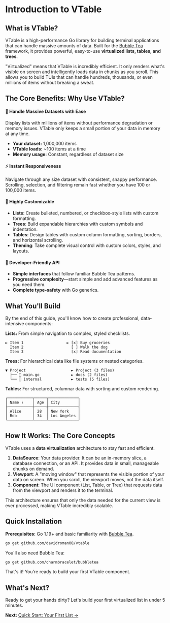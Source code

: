 # Introduction to VTable

## What is VTable?

VTable is a high-performance Go library for building terminal applications that can handle massive amounts of data. Built for the [Bubble Tea](https://github.com/charmbracelet/bubbletea) framework, it provides powerful, easy-to-use **virtualized lists, tables, and trees**.

"Virtualized" means that VTable is incredibly efficient. It only renders what's visible on screen and intelligently loads data in chunks as you scroll. This allows you to build TUIs that can handle hundreds, thousands, or even millions of items without breaking a sweat.

## The Core Benefits: Why Use VTable?

#### 🚀 Handle Massive Datasets with Ease
Display lists with millions of items without performance degradation or memory issues. VTable only keeps a small portion of your data in memory at any time.

- **Your dataset:** 1,000,000 items
- **VTable loads:** ~100 items at a time
- **Memory usage:** Constant, regardless of dataset size

#### ⚡ Instant Responsiveness
Navigate through any size dataset with consistent, snappy performance. Scrolling, selection, and filtering remain fast whether you have 100 or 100,000 items.

#### 🎨 Highly Customizable
- **Lists**: Create bulleted, numbered, or checkbox-style lists with custom formatting.
- **Trees**: Build expandable hierarchies with custom symbols and indentation.
- **Tables**: Design tables with custom column formatting, sorting, borders, and horizontal scrolling.
- **Theming**: Take complete visual control with custom colors, styles, and layouts.

#### 🔧 Developer-Friendly API
- **Simple interfaces** that follow familiar Bubble Tea patterns.
- **Progressive complexity**—start simple and add advanced features as you need them.
- **Complete type-safety** with Go generics.

## What You'll Build

By the end of this guide, you'll know how to create professional, data-intensive components:

**Lists:** From simple navigation to complex, styled checklists.
```
► Item 1                   ► [x] Buy groceries
  Item 2                     [ ] Walk the dog
  Item 3                     [x] Read documentation
```

**Trees:** For hierarchical data like file systems or nested categories.
```
▼ Project                    ► Project (3 files)
  ├── 📄 main.go              ► docs (2 files)
  └── 📁 internal             ► tests (5 files)
```

**Tables:** For structured, columnar data with sorting and custom rendering.
```
┌───────────┬─────┬─────────────┐
│ Name ↑    │ Age │ City        │
├───────────┼─────┼─────────────┤
│ Alice     │ 28  │ New York    │
│ Bob       │ 34  │ Los Angeles │
└───────────┴─────┴─────────────┘
```

## How It Works: The Core Concepts

VTable uses a **data virtualization** architecture to stay fast and efficient.

1.  **DataSource**: Your data provider. It can be an in-memory slice, a database connection, or an API. It provides data in small, manageable chunks on demand.
2.  **Viewport**: A "moving window" that represents the visible portion of your data on screen. When you scroll, the viewport moves, not the data itself.
3.  **Component**: The UI component (List, Table, or Tree) that requests data from the viewport and renders it to the terminal.

This architecture ensures that only the data needed for the current view is ever processed, making VTable incredibly scalable.

## Quick Installation

**Prerequisites:** Go 1.19+ and basic familiarity with [Bubble Tea](https://github.com/charmbracelet/bubbletea).

```bash
go get github.com/davidroman0O/vtable
```

You'll also need Bubble Tea:
```bash
go get github.com/charmbracelet/bubbletea
```

That's it! You're ready to build your first VTable component.

## What's Next?

Ready to get your hands dirty? Let's build your first virtualized list in under 5 minutes.

**Next:** [Quick Start: Your First List →](02-quick-start.md) 